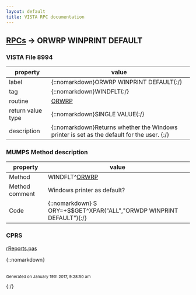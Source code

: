 ```yaml
---
layout: default
title: VISTA RPC documentation
---
```




## [RPCs](TableOfContent.md) &#8594; ORWRP WINPRINT DEFAULT 



### VISTA File 8994 


 property | value 
--- | --- 
 label | {::nomarkdown}ORWRP WINPRINT DEFAULT{:/}
 tag | {::nomarkdown}WINDFLT{:/}
 routine | [ORWRP](http://code.osehra.org/dox/Routine_ORWRP_source.html)
 return value type | {::nomarkdown}SINGLE VALUE{:/}
 description | {::nomarkdown}Returns whether the Windows printer is set as the default for the user. {:/}


### MUMPS Method description

 property | value 
 --- | --- 
 Method | WINDFLT^[ORWRP](http://code.osehra.org/dox/Routine_ORWRP_source.html)
 Method comment | Windows printer as default?
 Code | {::nomarkdown}  S ORY=+$$GET^XPAR("ALL","ORWDP WINPRINT DEFAULT"){:/}


### CPRS

[rReports.pas](https://github.com/OSEHRA/VistA/blob/master/Packages/Order%20Entry%20Results%20Reporting/CPRS/CPRS-Chart/rReports.pas)


{::nomarkdown} <br/><br/><p style="font-size: 11px">Generated on January 19th 2017, 9:28:50 am</p>{:/}